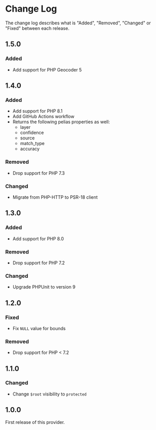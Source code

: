 # Change Log

The change log describes what is "Added", "Removed", "Changed" or "Fixed" between each release.

## 1.5.0

### Added

- Add support for PHP Geocoder 5

## 1.4.0

### Added

- Add support for PHP 8.1
- Add GitHub Actions workflow
- Returns the following pelias properties as well:
    - layer
    - confidence
    - source
    - match_type
    - accuracy

### Removed

- Drop support for PHP 7.3

### Changed

- Migrate from PHP-HTTP to PSR-18 client

## 1.3.0

### Added

- Add support for PHP 8.0

### Removed

- Drop support for PHP 7.2

### Changed

- Upgrade PHPUnit to version 9

## 1.2.0

### Fixed

- Fix `NULL` value for bounds

### Removed

- Drop support for PHP < 7.2

## 1.1.0

### Changed

- Change `$root` visibility to `protected`

## 1.0.0

First release of this provider.
